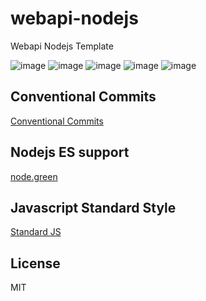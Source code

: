# webapi-nodejs
Webapi Nodejs Template

![image](https://img.shields.io/github/license/leal32b/webapi-nodejs?style=flat)
![image](https://img.shields.io/codecov/c/gh/leal32b/webapi-nodejs?style=flat)
![image](https://img.shields.io/circleci/build/github/leal32b/webapi-nodejs/main?style=flat)
![image](https://img.shields.io/github/issues/leal32b/webapi-nodejs?style=flat)
![image](https://img.shields.io/github/issues-pr/leal32b/webapi-nodejs?style=flat)

## Conventional Commits
[Conventional Commits](https://www.conventionalcommits.org/)

## Nodejs ES support
[node.green](https://node.green/)

## Javascript Standard Style
[Standard JS](https://standardjs.com/)

## License
MIT
